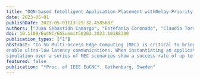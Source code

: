 ```yaml
---
title: "DQN-based Intelligent Application Placement withDelay-Priority in Multi MEC Systems"
date: 2023-05-01
publishDate: 2023-05-01T13:29:32.458568Z
authors: ["Juan Sebastián Camargo", "Estefania Coronado", "Claudia Torres-Pérez", "Javier Palomares", "Shuaib Siddiqui"]
doi: 10.1109/EuCNC/6GSummit58263.2023.10188300
publication_types: ["1"]
abstract: "In 5G Multi-access Edge Computing (MEC) is critical to bring computing and processing closer to users and
enable ultra-low latency communications. When instantiating an application, selecting the MEC host that minimizes the latency but still fulfills the application’s requirements is critical. However, as future 6G networks are expected to become even more geo-distributed, and handled by multiple levels of management entities, this labor becomes extremely difficult and Machine Learning (ML) is meant to be a native part of this process. In this context, we propose a Reinforcement Learning model that selects the best possible host to instantiate a MEC application, looking to minimize the end-to-end delay while fulfilling the application requirements. The proposed ML method uses Deep Q-Learning through several stages of environment state, taking an action and rewarding the model when it chooses correctly and penalizing it otherwise. By modifying the reward incentives, we have successfully trained a model that chooses the best host possible delay-wise on a multi-level orchestration scenario, while meeting the applications’ requirements. The results obtained via
simulation over a series of MEC scenarios show a success rate of up to 96%, optimizing the delay in the long term."
featured: false
publication: "*Proc. of IEEE EuCNC*. Gothenburg, Sweden"
---
```


